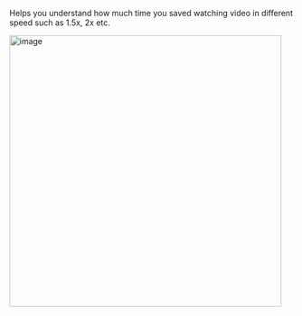 Helps you understand how much time you saved watching video in different speed such as 1.5x, 2x etc. 

<img width="481" alt="image" src="https://github.com/user-attachments/assets/07133229-6e61-487d-942e-aa43738663c8">


